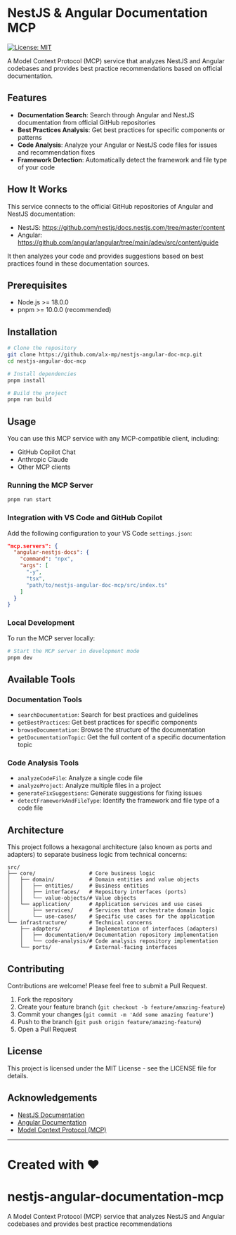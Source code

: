 # NestJS & Angular Documentation MCP

[![License: MIT](https://img.shields.io/badge/License-MIT-blue.svg)](https://opensource.org/licenses/MIT)

A Model Context Protocol (MCP) service that analyzes NestJS and Angular codebases and provides best practice recommendations based on official documentation.

## Features

- **Documentation Search**: Search through Angular and NestJS documentation from official GitHub repositories
- **Best Practices Analysis**: Get best practices for specific components or patterns
- **Code Analysis**: Analyze your Angular or NestJS code files for issues and recommendation fixes
- **Framework Detection**: Automatically detect the framework and file type of your code

## How It Works

This service connects to the official GitHub repositories of Angular and NestJS documentation:
- NestJS: https://github.com/nestjs/docs.nestjs.com/tree/master/content
- Angular: https://github.com/angular/angular/tree/main/adev/src/content/guide

It then analyzes your code and provides suggestions based on best practices found in these documentation sources.

## Prerequisites

- Node.js >= 18.0.0
- pnpm >= 10.0.0 (recommended)

## Installation

```bash
# Clone the repository
git clone https://github.com/alx-mp/nestjs-angular-doc-mcp.git
cd nestjs-angular-doc-mcp

# Install dependencies
pnpm install

# Build the project
pnpm run build
```

## Usage

You can use this MCP service with any MCP-compatible client, including:

- GitHub Copilot Chat
- Anthropic Claude
- Other MCP clients

### Running the MCP Server

```bash
pnpm run start
```

### Integration with VS Code and GitHub Copilot

Add the following configuration to your VS Code `settings.json`:

```json
"mcp.servers": {
  "angular-nestjs-docs": {
    "command": "npx",
    "args": [
      "-y",
      "tsx",
      "path/to/nestjs-angular-doc-mcp/src/index.ts"
    ]
  }
}
```

### Local Development

To run the MCP server locally:

```bash
# Start the MCP server in development mode
pnpm dev
```

## Available Tools

### Documentation Tools

- `searchDocumentation`: Search for best practices and guidelines
- `getBestPractices`: Get best practices for specific components
- `browseDocumentation`: Browse the structure of the documentation
- `getDocumentationTopic`: Get the full content of a specific documentation topic

### Code Analysis Tools

- `analyzeCodeFile`: Analyze a single code file
- `analyzeProject`: Analyze multiple files in a project
- `generateFixSuggestions`: Generate suggestions for fixing issues
- `detectFrameworkAndFileType`: Identify the framework and file type of a code file

## Architecture

This project follows a hexagonal architecture (also known as ports and adapters) to separate business logic from technical concerns:

```
src/
├── core/                 # Core business logic
│   ├── domain/           # Domain entities and value objects
│   │   ├── entities/     # Business entities
│   │   ├── interfaces/   # Repository interfaces (ports)
│   │   └── value-objects/# Value objects
│   └── application/      # Application services and use cases
│       ├── services/     # Services that orchestrate domain logic
│       └── use-cases/    # Specific use cases for the application
└── infrastructure/       # Technical concerns
    ├── adapters/         # Implementation of interfaces (adapters)
    │   ├── documentation/# Documentation repository implementation
    │   └── code-analysis/# Code analysis repository implementation
    └── ports/            # External-facing interfaces
```

## Contributing

Contributions are welcome! Please feel free to submit a Pull Request.

1. Fork the repository
2. Create your feature branch (`git checkout -b feature/amazing-feature`)
3. Commit your changes (`git commit -m 'Add some amazing feature'`)
4. Push to the branch (`git push origin feature/amazing-feature`)
5. Open a Pull Request

## License

This project is licensed under the MIT License - see the LICENSE file for details.

## Acknowledgements

- [NestJS Documentation](https://docs.nestjs.com/)
- [Angular Documentation](https://angular.io/docs)
- [Model Context Protocol (MCP)](https://github.com/anthropics/model-context-protocol)

---

Created with ❤️ 
=======
# nestjs-angular-documentation-mcp
A Model Context Protocol (MCP) service that analyzes NestJS and Angular codebases and provides best practice recommendations
